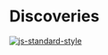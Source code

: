 # Discoveries

[![js-standard-style](https://cdn.rawgit.com/standard/standard/master/badge.svg)](http://standardjs.com)
